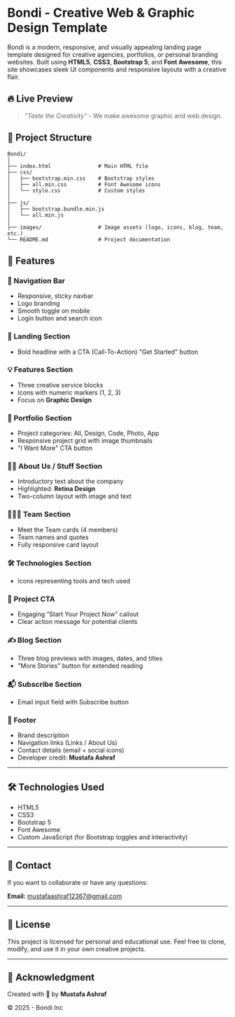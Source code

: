 
# Bondi - Creative Web & Graphic Design Template

Bondi is a modern, responsive, and visually appealing landing page template designed for creative agencies, portfolios, or personal branding websites. Built using **HTML5**, **CSS3**, **Bootstrap 5**, and **Font Awesome**, this site showcases sleek UI components and responsive layouts with a creative flair.

## 🔥 Live Preview

> _"Taste the Creativity"_ - We make awesome graphic and web design.

## 📁 Project Structure

```
Bondi/
│
├── index.html               # Main HTML file
├── css/
│   ├── bootstrap.min.css    # Bootstrap styles
│   ├── all.min.css          # Font Awesome icons
│   └── style.css            # Custom styles
│
├── js/
│   ├── bootstrap.bundle.min.js
│   └── all.min.js
│
├── images/                  # Image assets (logo, icons, blog, team, etc.)
└── README.md                # Project documentation
```

## 🚀 Features

### 🧭 Navigation Bar
- Responsive, sticky navbar
- Logo branding
- Smooth toggle on mobile
- Login button and search icon

### 🎨 Landing Section
- Bold headline with a CTA (Call-To-Action) "Get Started" button

### 💡 Features Section
- Three creative service blocks
- Icons with numeric markers (1, 2, 3)
- Focus on **Graphic Design**

### 🎨 Portfolio Section
- Project categories: All, Design, Code, Photo, App
- Responsive project grid with image thumbnails
- "I Want More" CTA button

### 👨‍💼 About Us / Stuff Section
- Introductory text about the company
- Highlighted: **Retina Design**
- Two-column layout with image and text

### 🧑‍🤝‍🧑 Team Section
- Meet the Team cards (4 members)
- Team names and quotes
- Fully responsive card layout

### 🛠 Technologies Section
- Icons representing tools and tech used

### 📢 Project CTA
- Engaging “Start Your Project Now” callout
- Clear action message for potential clients

### ✍️ Blog Section
- Three blog previews with images, dates, and titles
- "More Stories" button for extended reading

### 📬 Subscribe Section
- Email input field with Subscribe button

### 🦶 Footer
- Brand description
- Navigation links (Links / About Us)
- Contact details (email + social icons)
- Developer credit: **Mustafa Ashraf**

---

## 🛠️ Technologies Used

- HTML5
- CSS3
- Bootstrap 5
- Font Awesome
- Custom JavaScript (for Bootstrap toggles and interactivity)

---

## 📧 Contact

If you want to collaborate or have any questions:

**Email:** [mustafaashraf12367@gmail.com](mailto:mustafaashraf12367@gmail.com)

---

## 📜 License

This project is licensed for personal and educational use. Feel free to clone, modify, and use it in your own creative projects.

---

## 🙌 Acknowledgment

Created with 💙 by **Mustafa Ashraf**

© 2025 - Bondi Inc
